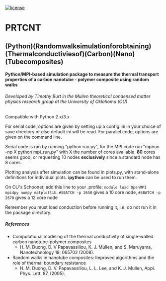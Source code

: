 [![license](https://img.shields.io/github/license/mashape/apistatus.svg)](https://github.com/tab10/conduction/LICENSE)

# PRTCNT
## (Python)(Randomwalksimulationforobtaining)(Thermalconductiviesof)(Carbon)(Nano)(Tubecomposites)

#### Python/MPI-based simulation package to measure the thermal transport properties of a carbon nanotube - polymer composite using random walks 
###### *Developed by Timothy Burt in the Mullen theoretical condensed matter physics research group at the University of Oklahoma (OU)*
                  
Compatible with Python 2.x/3.x

For serial code, options are given by setting up a config.ini in your choice of save directory
or else default.ini will be read. For parallel code, options are given on the command line.

Serial code is ran by running "python run.py", for the MPI code
run "mpirun -np X python mpi_run.py" with X the number of cores available. **80** cores seems good, or requesting 
10 nodes **exclusively** since a standard node has 8 cores.

Plotting analysis after simulation can be found in plots.py, with stand-alone definitions for individual plots. 
**ipython** can be used to run them.

On OU's Schooner, add this line to your .profile:
`module load OpenMPI mpi4py numpy matplotlib`. `#SBATCH -p 2650` gives a 10 core node, `#SBATCH -p 2670`
gives a 12 core node

Remember you must load conduction before running it, i.e. do not run it in the package directory.


##### References

* Computational modeling of the thermal conductivity of single-walled carbon nanotube-polymer composites
  * H. M. Duong, D. V Papavassiliou, K. J. Mullen, and S. Maruyama, Nanotechnology 19, 065702 (2008).
* Random walks in nanotube composites: Improved algorithms and the role of thermal boundary resistance
  * H. M. Duong, D. V. Papavassiliou, L. L. Lee, and K. J. Mullen, Appl. Phys. Lett. 87, (2005).